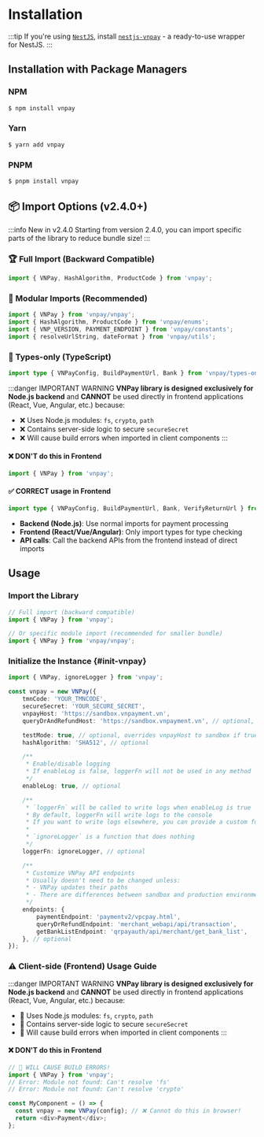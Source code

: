# Installation

:::tip
If you're using [`NestJS`](https://docs.nestjs.com), install [`nestjs-vnpay`](https://github.com/lehuygiang28/nestjs-vnpay) - a ready-to-use wrapper for NestJS.
:::

## Installation with Package Managers

### NPM

```bash
$ npm install vnpay
```

### Yarn

```bash
$ yarn add vnpay
```

### PNPM

```bash
$ pnpm install vnpay
```

## 📦 Import Options (v2.4.0+)

:::info New in v2.4.0
Starting from version 2.4.0, you can import specific parts of the library to reduce bundle size!
:::

### 🏆 Full Import (Backward Compatible)

```typescript
import { VNPay, HashAlgorithm, ProductCode } from 'vnpay';
```

### 🦩 Modular Imports (Recommended)

```typescript
import { VNPay } from 'vnpay/vnpay';
import { HashAlgorithm, ProductCode } from 'vnpay/enums';
import { VNP_VERSION, PAYMENT_ENDPOINT } from 'vnpay/constants';
import { resolveUrlString, dateFormat } from 'vnpay/utils';
```

### 📘 Types-only (TypeScript)

```typescript
import type { VNPayConfig, BuildPaymentUrl, Bank } from 'vnpay/types-only';
```

:::danger IMPORTANT WARNING
**VNPay library is designed exclusively for Node.js backend** and **CANNOT** be used directly in frontend applications (React, Vue, Angular, etc.) because:

- ❌ Uses Node.js modules: `fs`, `crypto`, `path`
- ❌ Contains server-side logic to secure `secureSecret`
- ❌ Will cause build errors when imported in client components
  :::

#### ❌ DON'T do this in Frontend

```typescript
import { VNPay } from 'vnpay';
```

#### ✅ CORRECT usage in Frontend

```typescript
import type { VNPayConfig, BuildPaymentUrl, Bank, VerifyReturnUrl } from 'vnpay/types-only';
```

- **Backend (Node.js)**: Use normal imports for payment processing
- **Frontend (React/Vue/Angular)**: Only import types for type checking
- **API calls**: Call the backend APIs from the frontend instead of direct imports

## Usage

### Import the Library

```typescript
// Full import (backward compatible)
import { VNPay } from 'vnpay';

// Or specific module import (recommended for smaller bundle)
import { VNPay } from 'vnpay/vnpay';
```

### Initialize the Instance {#init-vnpay}

```typescript
import { VNPay, ignoreLogger } from 'vnpay';

const vnpay = new VNPay({
    tmnCode: 'YOUR_TMNCODE',
    secureSecret: 'YOUR_SECURE_SECRET',
    vnpayHost: 'https://sandbox.vnpayment.vn',
    queryDrAndRefundHost: 'https://sandbox.vnpayment.vn', // optional, when the url of querydr and refund is different from the payment url (usually used for production)

    testMode: true, // optional, overrides vnpayHost to sandbox if true
    hashAlgorithm: 'SHA512', // optional

    /**
     * Enable/disable logging
     * If enableLog is false, loggerFn will not be used in any method
     */
    enableLog: true, // optional

    /**
     * `loggerFn` will be called to write logs when enableLog is true
     * By default, loggerFn will write logs to the console
     * If you want to write logs elsewhere, you can provide a custom function
     *
     * `ignoreLogger` is a function that does nothing
     */
    loggerFn: ignoreLogger, // optional

    /**
     * Customize VNPay API endpoints
     * Usually doesn't need to be changed unless:
     * - VNPay updates their paths
     * - There are differences between sandbox and production environments
     */
    endpoints: {
        paymentEndpoint: 'paymentv2/vpcpay.html',
        queryDrRefundEndpoint: 'merchant_webapi/api/transaction',
        getBankListEndpoint: 'qrpayauth/api/merchant/get_bank_list',
    }, // optional
});
```

### ⚠️ **Client-side (Frontend) Usage Guide**

:::danger IMPORTANT WARNING
**VNPay library is designed exclusively for Node.js backend** and **CANNOT** be used directly in frontend applications (React, Vue, Angular, etc.) because:

- 🚫 Uses Node.js modules: `fs`, `crypto`, `path`
- 🚫 Contains server-side logic to secure `secureSecret`
- 🚫 Will cause build errors when imported in client components
  :::

#### ❌ **DON'T do this in Frontend**

```typescript
// 🚫 WILL CAUSE BUILD ERRORS!
import { VNPay } from 'vnpay';
// Error: Module not found: Can't resolve 'fs'
// Error: Module not found: Can't resolve 'crypto'

const MyComponent = () => {
  const vnpay = new VNPay(config); // ❌ Cannot do this in browser!
  return <div>Payment</div>;
};
```
